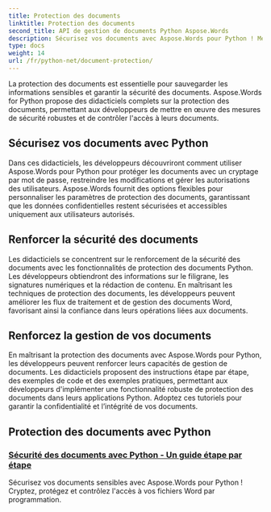 ```yaml
---
title: Protection des documents
linktitle: Protection des documents
second_title: API de gestion de documents Python Aspose.Words
description: Sécurisez vos documents avec Aspose.Words pour Python ! Mettez en œuvre le cryptage des mots de passe, les autorisations des utilisateurs et les signatures numériques pour une protection robuste des documents.
type: docs
weight: 14
url: /fr/python-net/document-protection/
---
```

La protection des documents est essentielle pour sauvegarder les informations sensibles et garantir la sécurité des documents. Aspose.Words for Python propose des didacticiels complets sur la protection des documents, permettant aux développeurs de mettre en œuvre des mesures de sécurité robustes et de contrôler l'accès à leurs documents.

## Sécurisez vos documents avec Python

Dans ces didacticiels, les développeurs découvriront comment utiliser Aspose.Words pour Python pour protéger les documents avec un cryptage par mot de passe, restreindre les modifications et gérer les autorisations des utilisateurs. Aspose.Words fournit des options flexibles pour personnaliser les paramètres de protection des documents, garantissant que les données confidentielles restent sécurisées et accessibles uniquement aux utilisateurs autorisés.

## Renforcer la sécurité des documents

Les didacticiels se concentrent sur le renforcement de la sécurité des documents avec les fonctionnalités de protection des documents Python. Les développeurs obtiendront des informations sur le filigrane, les signatures numériques et la rédaction de contenu. En maîtrisant les techniques de protection des documents, les développeurs peuvent améliorer les flux de traitement et de gestion des documents Word, favorisant ainsi la confiance dans leurs opérations liées aux documents.

## Renforcez la gestion de vos documents

En maîtrisant la protection des documents avec Aspose.Words pour Python, les développeurs peuvent renforcer leurs capacités de gestion de documents. Les didacticiels proposent des instructions étape par étape, des exemples de code et des exemples pratiques, permettant aux développeurs d'implémenter une fonctionnalité robuste de protection des documents dans leurs applications Python. Adoptez ces tutoriels pour garantir la confidentialité et l’intégrité de vos documents.

## Protection des documents avec Python
### [Sécurité des documents avec Python - Un guide étape par étape](./document-security-python/)
Sécurisez vos documents sensibles avec Aspose.Words pour Python ! Cryptez, protégez et contrôlez l'accès à vos fichiers Word par programmation.